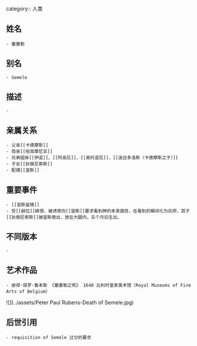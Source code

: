 category:: 人类
## 姓名
	- 塞墨勒
## 别名
	- Semele
## 描述
	-
## 亲属关系
	- 父亲[[卡德摩斯]]
	- 母亲[[哈耳摩尼亚]]
	- 兄弟姐妹[[伊诺]]、[[阿高厄]]、[[奥托诺厄]]、[[波吕多洛斯（卡德摩斯之子）]]
	- 子女[[狄俄尼索斯]]
	- 配偶[[宙斯]]
## 重要事件
	- [[宙斯留情]]
	- 受[[赫拉]]嫉恨，被诱使向[[宙斯]]要求看到神的本来面目，在看到的瞬间化为灰烬，其子[[狄俄尼索斯]]被宙斯救出，放在大腿内，五个月后生出。
## 不同版本
	-
## 艺术作品
	- 彼得·保罗·鲁本斯 《塞墨勒之死》 1640 比利时皇家美术馆（Royal Museums of Fine Arts of Belgium）
 ![](../assets/Peter Paul Rubens-Death of Semele.jpg)
## 后世引用
	- requisition of Semele 过分的要求
